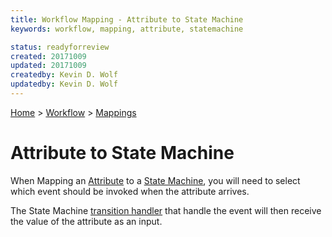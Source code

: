 ```yaml
---
title: Workflow Mapping - Attribute to State Machine
keywords: workflow, mapping, attribute, statemachine

status: readyforreview
created: 20171009
updated: 20171009
createdby: Kevin D. Wolf
updatedby: Kevin D. Wolf
---
```

[Home](../../Index.md) > [Workflow](../Index.md) > [Mappings](Index.md)

# Attribute to State Machine

When Mapping an [Attribute](../Attributes.md) to a [State Machine](../StateMachines.md), you will need to 
select which event should be invoked when the attribute arrives.  

The State Machine [transition handler](../../Scripting/StateTransition.md) that handle the event will then receive the value of the attribute as an input.
